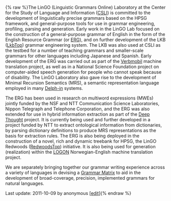 {% raw %}The LinGO (Linguistic Grammars Online) Laboratory at the Center for the
Study of Language and Information ([CSLI](http://www-csli.stanford.edu))
is committed to the development of linguistically precise grammars based
on the HPSG framework, and general-purpose tools for use in grammar
engineering, profiling, parsing and generation. Early work in the LinGO
Lab focused on the construction of a general-purpose grammar of English
in the form of the English Resource Grammar (or
[ERG](http://www.delph-in.net/erg/)), and on further development of the
LKB ([LkbTop](https://blog.inductorsoftware.com/docsproto/tools/LkbTop)) grammar engineering system. The LKB was also used
at CSLI as the testbed for a number of teaching grammars and
smaller-scale grammars for other languages including Japanese and
Spanish. Early development of the ERG was carried out as part of the
[Verbmobil](http://verbmobil.dfki.de/overview-us.html) machine
translation project, as well as in a National Science Foundation project
on computer-aided speech generation for people who cannot speak because
of disability. The LinGO Laboratory also gave rise to the development of
Minimal Recursion Semantics (MRS), a semantic representation language
employed in many [Delph-in](http://www.delph-in.net) systems.

The ERG has been used in research on multiword expressions (MWEs)
jointly funded by the NSF and NTT Communication Science Laboratories,
Nippon Telegraph and Telephone Corporation, and the ERG was also
extended for use in hybrid information extraction as part of the [Deep
Thought](http://www.project-deepthought.net) project. It is currently
being used and further developed in a project funded by NTT to extract
ontological information from dictionaries, by parsing dictionary
definitions to produce MRS representations as the basis for extraction
rules. The ERG is also being deployed in the construction of a novel,
rich and dynamic treebank for HPSG, the LinGO Redwoods
([RedwoodsTop](https://blog.inductorsoftware.com/docsproto/garage/RedwoodsTop)) initiative. It is also being used for
generation (realization) within the [LOGON](http://www.emmtee.net)
Norwegian-English machine translation project.

We are separately bringing together our grammar writing experience
across a variety of languages in devising a [Grammar
Matrix](http://www.delph-in.net/matrix) to aid in the development of
broad-coverage, precision, implemented grammars for natural languages.

Last update: 2011-10-09 by anonymous [[edit](https://github.com/delph-in/docs/wiki/DelphinLingo/_edit)]{% endraw %}